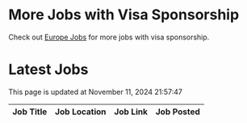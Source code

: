 # More Jobs with Visa Sponsorship

Check out [Europe Jobs](https://github.com/sureshparimi/europejobs#latest-jobs) for more jobs with visa sponsorship.

# Latest Jobs

This page is updated at November 11, 2024 21:57:47

| Job Title | Job Location | Job Link | Job Posted |
| --- | --- | --- | --- |
